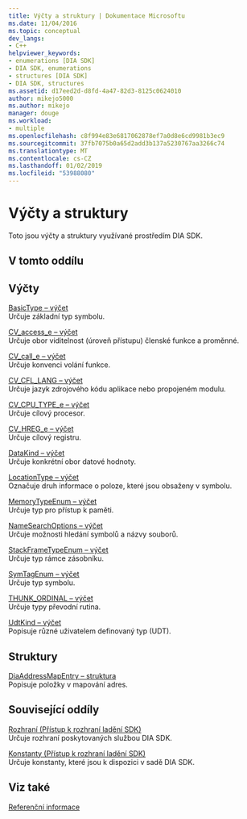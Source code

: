 ```yaml
---
title: Výčty a struktury | Dokumentace Microsoftu
ms.date: 11/04/2016
ms.topic: conceptual
dev_langs:
- C++
helpviewer_keywords:
- enumerations [DIA SDK]
- DIA SDK, enumerations
- structures [DIA SDK]
- DIA SDK, structures
ms.assetid: d17eed2d-d8fd-4a47-82d3-8125c0624010
author: mikejo5000
ms.author: mikejo
manager: douge
ms.workload:
- multiple
ms.openlocfilehash: c8f994e83e6817062878ef7a0d8e6cd9981b3ec9
ms.sourcegitcommit: 37fb7075b0a65d2add3b137a5230767aa3266c74
ms.translationtype: MT
ms.contentlocale: cs-CZ
ms.lasthandoff: 01/02/2019
ms.locfileid: "53988080"
---
```

# <a name="enumerations-and-structures"></a>Výčty a struktury
Toto jsou výčty a struktury využívané prostředím DIA SDK.  
  
## <a name="in-this-section"></a>V tomto oddílu  
  
## <a name="enumerations"></a>Výčty  
 [BasicType – výčet](../../debugger/debug-interface-access/basictype.md)  
 Určuje základní typ symbolu.  
  
 [CV_access_e – výčet](../../debugger/debug-interface-access/cv-access-e.md)  
 Určuje obor viditelnost (úroveň přístupu) členské funkce a proměnné.  
  
 [CV_call_e – výčet](../../debugger/debug-interface-access/cv-call-e.md)  
 Určuje konvenci volání funkce.  
  
 [CV_CFL_LANG – výčet](../../debugger/debug-interface-access/cv-cfl-lang.md)  
 Určuje jazyk zdrojového kódu aplikace nebo propojeném modulu.  
  
 [CV_CPU_TYPE_e – výčet](../../debugger/debug-interface-access/cv-cpu-type-e.md)  
 Určuje cílový procesor.  
  
 [CV_HREG_e – výčet](../../debugger/debug-interface-access/cv-hreg-e.md)  
 Určuje cílový registru.  
  
 [DataKind – výčet](../../debugger/debug-interface-access/datakind.md)  
 Určuje konkrétní obor datové hodnoty.  
  
 [LocationType – výčet](../../debugger/debug-interface-access/locationtype.md)  
 Označuje druh informace o poloze, které jsou obsaženy v symbolu.  
  
 [MemoryTypeEnum – výčet](../../debugger/debug-interface-access/memorytypeenum.md)  
 Určuje typ pro přístup k paměti.  
  
 [NameSearchOptions – výčet](../../debugger/debug-interface-access/namesearchoptions.md)  
 Určuje možnosti hledání symbolů a názvy souborů.  
  
 [StackFrameTypeEnum – výčet](../../debugger/debug-interface-access/stackframetypeenum.md)  
 Určuje typ rámce zásobníku.  
  
 [SymTagEnum – výčet](../../debugger/debug-interface-access/symtagenum.md)  
 Určuje typ symbolu.  
  
 [THUNK_ORDINAL – výčet](../../debugger/debug-interface-access/thunk-ordinal.md)  
 Určuje typy převodní rutina.  
  
 [UdtKind – výčet](../../debugger/debug-interface-access/udtkind.md)  
 Popisuje různé uživatelem definovaný typ (UDT).  
  
## <a name="structures"></a>Struktury  
 [DiaAddressMapEntry – struktura](../../debugger/debug-interface-access/diaaddressmapentry.md)  
 Popisuje položky v mapování adres.  
  
## <a name="related-sections"></a>Související oddíly  
 [Rozhraní (Přístup k rozhraní ladění SDK)](../../debugger/debug-interface-access/interfaces-debug-interface-access-sdk.md)  
 Určuje rozhraní poskytovaných službou DIA SDK.  
  
 [Konstanty (Přístup k rozhraní ladění SDK)](../../debugger/debug-interface-access/constants-debug-interface-access-sdk.md)  
 Určuje konstanty, které jsou k dispozici v sadě DIA SDK.  
  
## <a name="see-also"></a>Viz také  
 [Referenční informace](../../debugger/debug-interface-access/debug-interface-access-sdk-reference.md)